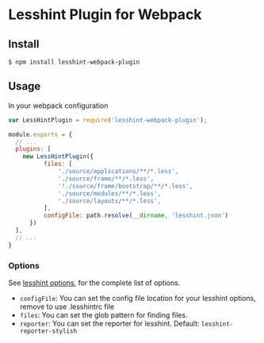 # Lesshint Plugin for Webpack

## Install

```console
$ npm install lesshint-webpack-plugin
```

## Usage

In your webpack configuration

```js
var LessHintPlugin = require('lesshint-webpack-plugin');

module.exports = {
  // ...
  plugins: [
    new LessHintPlugin({
          files: [
              './source/applications/**/*.less',
              './source/frame/**/*.less',
              '!./source/frame/bootstrap/**/*.less',
              './source/modules/**/*.less',
              './source/layouts/**/*.less',
          ],
          configFile: path.resolve(__dirname, 'lesshint.json')
      })
  ],
  // ...
}
```

### Options

See [lesshint options](https://www.npmjs.com/package/lesshint#configuration), for the complete list of options.

* `configFile`: You can set the config file location for your lesshint options, remove to use .lesshintrc file
* `files`: You can set the glob pattern for finding files.
* `reporter`: You can set the reporter for lesshint. Default: `lesshint-reporter-stylish`
